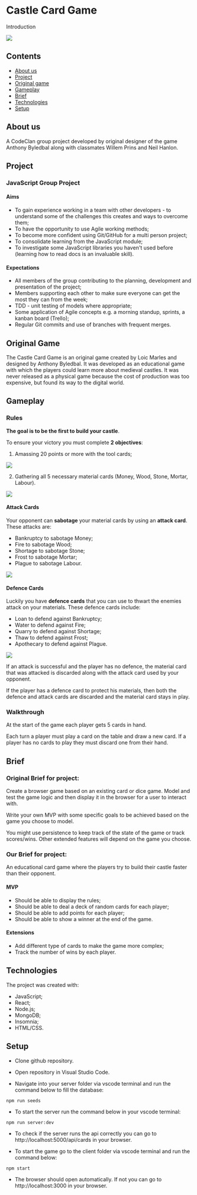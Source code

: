 # Castle Card Game

Introduction

![](https://github.com/PrinsWillem/castle_game_project/blob/main/client/public/images/castle-logo.png?raw=true)

## Contents
* [About us](#about-us)
* [Project](#Project)
* [Original game](#original-game)
* [Gameplay](#Gameplay)
* [Brief](#Brief)
* [Technologies](#Technologies)
* [Setup](#Setup)

## About us
A CodeClan group project developed by original designer of the game Anthony Byledbal along with classmates Willem Prins and Neil Hanlon.

## Project
### JavaScript Group Project
#### Aims
* To gain experience working in a team with other developers - to understand some of the challenges this creates and ways to overcome them;
* To have the opportunity to use Agile working methods;
* To become more confident using Git/GitHub for a multi person project;
* To consolidate learning from the JavaScript module;
* To investigate some JavaScript libraries you haven't used before (learning how to read docs is an invaluable skill).

#### Expectations
* All members of the group contributing to the planning, development and presentation of the project;
* Members supporting each other to make sure everyone can get the most they can from the week;
* TDD - unit testing of models where appropriate;
* Some application of Agile concepts e.g. a morning standup, sprints, a kanban board (Trello);
* Regular Git commits and use of branches with frequent merges.

## Original Game
The Castle Card Game is an original game created by Loic Marles and designed by Anthony Byledbal. It was developed as an educational game with which the players could learn more about medieval castles. It was never released as a physical game because the cost of production was too expensive, but found its way to the digital world.

## Gameplay

### Rules

**The goal is to be the first to build your castle**.

To ensure your victory you must complete **2 objectives**:
1. Amassing 20 points or more with the tool cards;

![](https://github.com/PrinsWillem/castle_game_project/blob/main/client/public/images/tool-cards.png?raw=true)

2. Gathering all 5 necessary material cards (Money, Wood, Stone, Mortar, Labour).

![](https://github.com/PrinsWillem/castle_game_project/blob/main/client/public/images/material-cards.png?raw=true)

#### Attack Cards

Your opponent can **sabotage** your material cards by using an **attack card**. These attacks are:
- Bankruptcy to sabotage Money;
- Fire to sabotage Wood;
- Shortage to sabotage Stone;
- Frost to sabotage Mortar;
- Plague to sabotage Labour.

![](https://github.com/PrinsWillem/castle_game_project/blob/main/client/public/images/attack-cards.png?raw=true)

#### Defence Cards

Luckily you have **defence cards** that you can use to thwart the enemies attack on your materials. These defence cards include:
- Loan to defend against Bankruptcy;
- Water to defend against Fire;
- Quarry to defend against Shortage;
- Thaw to defend against Frost;
- Apothecary to defend against Plague.

![](https://github.com/PrinsWillem/castle_game_project/blob/main/client/public/images/defence-cards.png?raw=true)

If an attack is successful and the player has no defence, the material card that was attacked is discarded along with the attack card used by your opponent.

If the player has a defence card to protect his materials, then both the defence and attack cards are discarded and the material card stays in play.

### Walkthrough

At the start of the game each player gets 5 cards in hand.

Each turn a player must play a card on the table and draw a new card. If a player has no cards to play they must discard one from their hand.

## Brief
### **Original Brief for project:**

Create a browser game based on an existing card or dice game. Model and test the game logic and then display it in the browser for a user to interact with.

Write your own MVP with some specific goals to be achieved based on the game you choose to model.

You might use persistence to keep track of the state of the game or track scores/wins. Other extended features will depend on the game you choose.

### **Our Brief for project:**
An educational card game where the players try to build their castle faster than their opponent.

#### MVP
* Should be able to display the rules;
* Should be able to deal a deck of random cards for each player;
* Should be able to add points for each player;
* Should be able to show a winner at the end of the game.

#### Extensions
* Add different type of cards to make the game more complex;
* Track the number of wins by each player.

## Technologies
The project was created with:
- JavaScript;
- React;
- Node.js;
- MongoDB;
- Insomnia;
- HTML/CSS.

## Setup
- Clone github repository.

- Open repository in Visual Studio Code.

- Navigate into your server folder via vscode terminal and run the command below to fill the database:
```
npm run seeds 
```

- To start the server run the command below in your vscode terminal:
```
npm run server:dev
```

- To check if the server runs the api correctly you can go to http://localhost:5000/api/cards in your browser.

- To start the game go to the client folder via vscode terminal and run the command below:
```
npm start
```

- The browser should open automatically. If not you can go to http://localhost:3000 in your browser.
